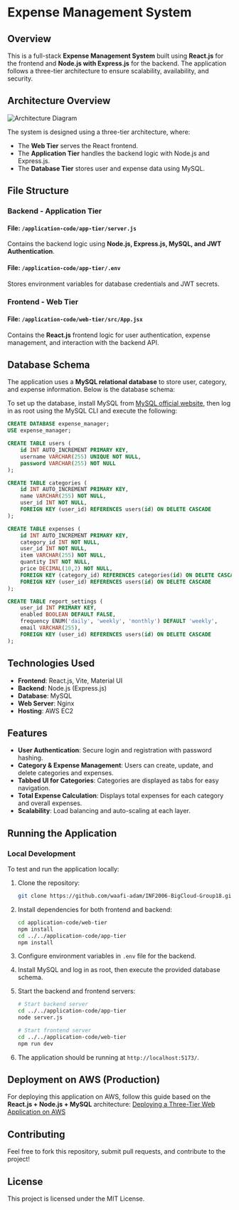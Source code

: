 # Expense Management System

## Overview

This is a full-stack **Expense Management System** built using **React.js** for the frontend and **Node.js with Express.js** for the backend. The application follows a three-tier architecture to ensure scalability, availability, and security.

## Architecture Overview

![Architecture Diagram](https://github.com/aws-samples/aws-three-tier-web-architecture-workshop/blob/main/application-code/web-tier/src/assets/3TierArch.png)

The system is designed using a three-tier architecture, where:

- The **Web Tier** serves the React frontend.
- The **Application Tier** handles the backend logic with Node.js and Express.js.
- The **Database Tier** stores user and expense data using MySQL.

## File Structure

### Backend - Application Tier

#### File: `/application-code/app-tier/server.js`

Contains the backend logic using **Node.js, Express.js, MySQL, and JWT Authentication**.

#### File: `/application-code/app-tier/.env`

Stores environment variables for database credentials and JWT secrets.

### Frontend - Web Tier

#### File: `/application-code/web-tier/src/App.jsx`

Contains the **React.js** frontend logic for user authentication, expense management, and interaction with the backend API.

## Database Schema

The application uses a **MySQL relational database** to store user, category, and expense information. Below is the database schema:

To set up the database, install MySQL from [MySQL official website](https://dev.mysql.com/downloads/mysql/), then log in as root using the MySQL CLI and execute the following:

```sql
CREATE DATABASE expense_manager;
USE expense_manager;

CREATE TABLE users (
    id INT AUTO_INCREMENT PRIMARY KEY,
    username VARCHAR(255) UNIQUE NOT NULL,
    password VARCHAR(255) NOT NULL
);

CREATE TABLE categories (
    id INT AUTO_INCREMENT PRIMARY KEY,
    name VARCHAR(255) NOT NULL,
    user_id INT NOT NULL,
    FOREIGN KEY (user_id) REFERENCES users(id) ON DELETE CASCADE
);

CREATE TABLE expenses (
    id INT AUTO_INCREMENT PRIMARY KEY,
    category_id INT NOT NULL,
    user_id INT NOT NULL,
    item VARCHAR(255) NOT NULL,
    quantity INT NOT NULL,
    price DECIMAL(10,2) NOT NULL,
    FOREIGN KEY (category_id) REFERENCES categories(id) ON DELETE CASCADE,
    FOREIGN KEY (user_id) REFERENCES users(id) ON DELETE CASCADE
);

CREATE TABLE report_settings (
    user_id INT PRIMARY KEY,
    enabled BOOLEAN DEFAULT FALSE,
    frequency ENUM('daily', 'weekly', 'monthly') DEFAULT 'weekly',
    email VARCHAR(255),
    FOREIGN KEY (user_id) REFERENCES users(id) ON DELETE CASCADE
);
```

## Technologies Used

- **Frontend**: React.js, Vite, Material UI
- **Backend**: Node.js (Express.js)
- **Database**: MySQL
- **Web Server**: Nginx
- **Hosting**: AWS EC2

## Features

- **User Authentication**: Secure login and registration with password hashing.
- **Category & Expense Management**: Users can create, update, and delete categories and expenses.
- **Tabbed UI for Categories**: Categories are displayed as tabs for easy navigation.
- **Total Expense Calculation**: Displays total expenses for each category and overall expenses.
- **Scalability**: Load balancing and auto-scaling at each layer.

## Running the Application

### Local Development

To test and run the application locally:

1. Clone the repository:
   ```sh
   git clone https://github.com/waafi-adam/INF2006-BigCloud-Group18.git
   ```
2. Install dependencies for both frontend and backend:
   ```sh
   cd application-code/web-tier
   npm install
   cd ../../application-code/app-tier
   npm install
   ```
3. Configure environment variables in `.env` file for the backend.
4. Install MySQL and log in as root, then execute the provided database schema.
5. Start the backend and frontend servers:

   ```sh
   # Start backend server
   cd ../../application-code/app-tier
   node server.js

   # Start frontend server
   cd ../../application-code/web-tier
   npm run dev
   ```

6. The application should be running at `http://localhost:5173/`.

## Deployment on AWS (Production)

For deploying this application on AWS, follow this guide based on the **React.js + Node.js + MySQL** architecture:
[Deploying a Three-Tier Web Application on AWS](https://www.youtube.com/watch?v=amiIcyt-J2A)

## Contributing

Feel free to fork this repository, submit pull requests, and contribute to the project!

## License

This project is licensed under the MIT License.
